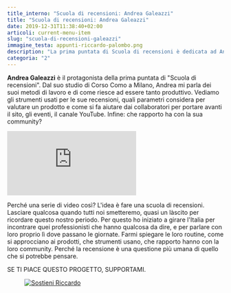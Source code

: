 ```yaml
---
title_interno: "Scuola di recensioni: Andrea Galeazzi"
title: "Scuola di recensioni: Andrea Galeazzi"
date: 2019-12-31T11:38:40+02:00
articoli: current-menu-item
slug: "scuola-di-recensioni-galeazzi"
immagine_testa: appunti-riccardo-palombo.png
description: "La prima puntata di Scuola di recensioni è dedicata ad Andrea Galeazzi. Dal suo studio di Corso Como a Milano, Andrea mi parla dei suoi metodi di lavoro e di come riesce ad essere tanto produttivo. Ecco il video."
categoria: "2"
---
```


**Andrea Galeazzi** è il protagonista della prima puntata di "Scuola di recensioni". Dal suo studio di Corso Como a Milano, Andrea mi parla dei suoi metodi di lavoro e di come riesce ad essere tanto produttivo. Vediamo gli strumenti usati per le sue recensioni, quali parametri considera per valutare un prodotto e come si fa aiutare dai collaboratori per portare avanti il sito, gli eventi, il canale YouTube. Infine: che rapporto ha con la sua community? 

<div class="videoWrapper embed-responsive embed-responsive-4by3">
    <iframe src="https://www.youtube.com/embed/jTwF0E_GRqE" frameborder="0" allow="accelerometer; autoplay; encrypted-media; gyroscope; picture-in-picture" allowfullscreen></iframe>
</div>

Perché una serie di video così? L'idea è fare una scuola di recensioni. Lasciare qualcosa quando tutti noi smetteremo, quasi un làscito per ricordare questo nostro periodo. Per questo ho iniziato a girare l'Italia per incontrare quei professionisti che hanno qualcosa da dire, e per parlare con loro proprio lì dove passano le giornate. Farmi spiegare le loro routine, come si approcciano ai prodotti, che strumenti usano, che rapporto hanno con la loro community. Perché la recensione è una questione più umana di quello che si potrebbe pensare.

<aside class="yt-iscriviti">
                    <span class="atail-multitext-text">SE TI PIACE QUESTO PROGETTO, SUPPORTAMI.</span>
<figure>
                    <a
                        href="/supporter/"                        target="_blank" title="Diventa supporter di Riccardo Palombo">
                        <img
                            src="/img/articoli/patreon-riccardo-palombo.jpg" alt="Sostieni Riccardo" class="lazyload">
                    </a>
</figure>
                </aside>